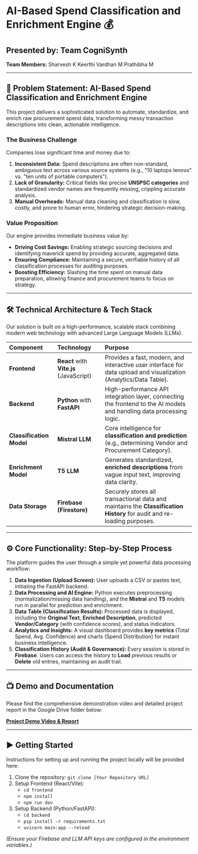 # AI-Based Spend Classification and Enrichment Engine 💰

## Presented by: Team CogniSynth
**Team Members:** Sharvesh K
                  Keerthi Vardhan M
                  Prathibha M

---

## 🎯 Problem Statement: AI-Based Spend Classification and Enrichment Engine

This project delivers a sophisticated solution to automate, standardize, and enrich raw procurement spend data, transforming messy transaction descriptions into clean, actionable intelligence.

### The Business Challenge
Companies lose significant time and money due to:

1.  **Inconsistent Data:** Spend descriptions are often non-standard, ambiguous text across various source systems (e.g., "10 laptops lenovo" vs. "ten units of portable computers").
2.  **Lack of Granularity:** Critical fields like precise **UNSPSC categories** and standardized vendor names are frequently missing, crippling accurate analysis.
3.  **Manual Overheads:** Manual data cleaning and classification is slow, costly, and prone to human error, hindering strategic decision-making.

### Value Proposition
Our engine provides immediate business value by:
* **Driving Cost Savings:** Enabling strategic sourcing decisions and identifying maverick spend by providing accurate, aggregated data.
* **Ensuring Compliance:** Maintaining a secure, verifiable history of all classification processes for auditing purposes.
* **Boosting Efficiency:** Slashing the time spent on manual data preparation, allowing finance and procurement teams to focus on strategy.

---

## 🛠️ Technical Architecture & Tech Stack

Our solution is built on a high-performance, scalable stack combining modern web technology with advanced Large Language Models (LLMs).

| Component | Technology | Purpose |
| :--- | :--- | :--- |
| **Frontend** | **React** with **Vite.js** (JavaScript) | Provides a fast, modern, and interactive user interface for data upload and visualization (Analytics/Data Table). |
| **Backend** | **Python** with **FastAPI** | High-performance API integration layer, connecting the frontend to the AI models and handling data processing logic. |
| **Classification Model** | **Mistral LLM** | Core intelligence for **classification and prediction** (e.g., determining Vendor and Procurement Category). |
| **Enrichment Model** | **T5 LLM** | Generates standardized, **enriched descriptions** from vague input text, improving data clarity. |
| **Data Storage** | **Firebase (Firestore)** | Securely stores all transactional data and maintains the **Classification History** for audit and re-loading purposes. |

---

## ⚙️ Core Functionality: Step-by-Step Process

The platform guides the user through a simple yet powerful data processing workflow:

1.  **Data Ingestion (Upload Screen):** User uploads a CSV or pastes text, initiating the FastAPI backend.
2.  **Data Processing and AI Engine:** Python executes preprocessing (normalization/missing data handling), and the **Mistral** and **T5** models run in parallel for prediction and enrichment.
3.  **Data Table (Classification Results):** Processed data is displayed, including the **Original Text**, **Enriched Description**, predicted **Vendor/Category** (with confidence scores), and status indicators.
4.  **Analytics and Insights:** A visual dashboard provides **key metrics** (Total Spend, Avg. Confidence) and charts (Spend Distribution) for instant business intelligence.
5.  **Classification History (Audit & Governance):** Every session is stored in **Firebase**. Users can access the history to **Load** previous results or **Delete** old entries, maintaining an audit trail.

---

## 📺 Demo and Documentation

Please find the comprehensive demonstration video and detailed project report in the Google Drive folder below:

**[Project Demo Video & Report](https://drive.google.com/drive/folders/1p0wkTPUaxhsbzYMX_gcL3PDZm7Oj5-dL?usp=drive_link)**

---

## ▶️ Getting Started

Instructions for setting up and running the project locally will be provided here:

1.  Clone the repository: `git clone [Your Repository URL]`
2.  Setup Frontend (React/Vite):
    * `cd frontend`
    * `npm install`
    * `npm run dev`
3.  Setup Backend (Python/FastAPI):
    * `cd backend`
    * `pip install -r requirements.txt`
    * `uvicorn main:app --reload`
    
*(Ensure your Firebase and LLM API keys are configured in the environment variables.)*
